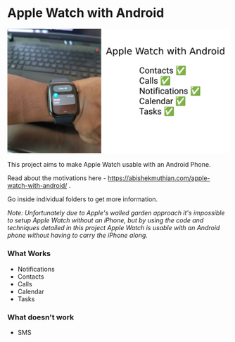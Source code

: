 # Apple Watch with Android

![Apple Watch with Android](./apple-watch-android-og.jpg)

This project aims to make Apple Watch usable with an Android Phone.

Read about the motivations here - https://abishekmuthian.com/apple-watch-with-android/ .

Go inside individual folders to get more information.

_Note: Unfortunately due to Apple's walled garden approach it's impossible to setup Apple Watch without an iPhone, but by using the code and techniques detailed in this project Apple Watch is usable with an Android phone without having to carry the iPhone along._

### What Works

- Notifications
- Contacts
- Calls
- Calendar
- Tasks

### What doesn't work

- SMS
